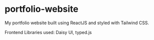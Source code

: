 # portfolio-website

My portfolio website built using ReactJS and styled with Tailwind CSS.

Frontend Libraries used: Daisy UI, typed.js
